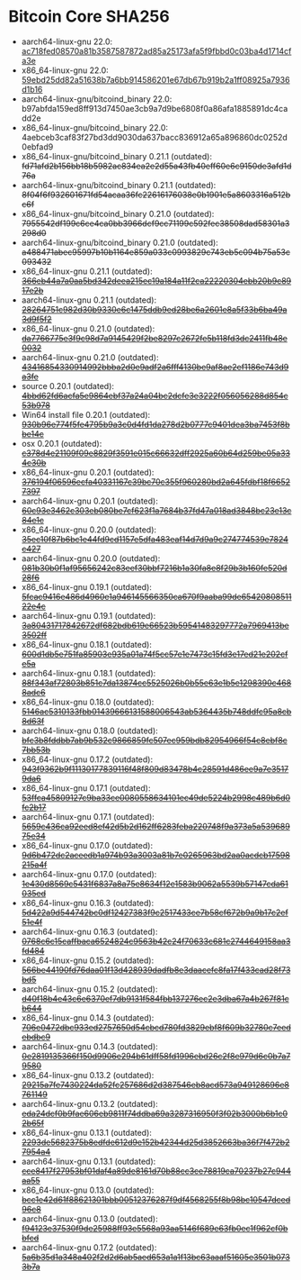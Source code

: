 # Bitcoin Core SHA256

* aarch64-linux-gnu 22.0: [ac718fed08570a81b3587587872ad85a25173afa5f9fbbd0c03ba4d1714cfa3e](https://bitcoin.org/bin/bitcoin-core-22.0/bitcoin-22.0-aarch64-linux-gnu.tar.gz)
* x86_64-linux-gnu 22.0: [59ebd25dd82a51638b7a6bb914586201e67db67b919b2a1ff08925a7936d1b16](https://bitcoin.org/bin/bitcoin-core-22.0/bitcoin-22.0-x86_64-linux-gnu.tar.gz)
* aarch64-linux-gnu/bitcoind_binary 22.0: b97abfda159ed8ff913d7450ae3cb9a7d9be6808f0a86afa1885891dc4cadd2e
* x86_64-linux-gnu/bitcoind_binary 22.0: 4aebceb3caf83f27bd3dd9030da637bacc836912a65a896860dc0252d0ebfad9
* x86_64-linux-gnu/bitcoind_binary 0.21.1 (outdated): <s>fd71afd2b156bb18b5982ac834ea2e2d55a43fb40eff60e6c9150de3afd1d76a</s>
* aarch64-linux-gnu/bitcoind_binary 0.21.1 (outdated): <s>8f04f6f932601671fd54acaa36fc22616176038e0b1901e5a8603316a512bc6f</s>
* x86_64-linux-gnu/bitcoind_binary 0.21.0 (outdated): <s>7955542df199c6ce4ca0bb3966dcf9cc71199c592fec38508dad58301a3298d0</s>
* aarch64-linux-gnu/bitcoind_binary 0.21.0 (outdated): <s>a488471abec95997b10b1164e859a033c0993829c743eb5c094b75a53c093432</s>
* x86_64-linux-gnu 0.21.1 (outdated): [<s>366eb44a7a0aa5bd342deea215ec19a184a11f2ca22220304ebb20b9c8917e2b</s>](https://bitcoin.org/bin/bitcoin-core-0.21.1/bitcoin-0.21.1-x86_64-linux-gnu.tar.gz)
* aarch64-linux-gnu 0.21.1 (outdated): [<s>28264751c982d30b9330e6c1475ddb9ed28be6a2601e8a5f33b6ba49a3d9f5f2</s>](https://bitcoin.org/bin/bitcoin-core-0.21.1/bitcoin-0.21.1-aarch64-linux-gnu.tar.gz)
* x86_64-linux-gnu 0.21.0 (outdated): [<s>da7766775e3f9c98d7a9145429f2be8297c2672fe5b118fd3dc2411fb48e0032</s>](https://bitcoin.org/bin/bitcoin-core-0.21.0/bitcoin-0.21.0-x86_64-linux-gnu.tar.gz)
* aarch64-linux-gnu 0.21.0 (outdated): [<s>43416854330914992bbba2d0e9adf2a6fff4130be9af8ae2ef1186e743d9a3fe</s>](https://bitcoin.org/bin/bitcoin-core-0.21.0/bitcoin-0.21.0-aarch64-linux-gnu.tar.gz)
* source 0.20.1 (outdated): [<s>4bbd62fd6acfa5e9864ebf37a24a04bc2dcfe3e3222f056056288d854c53b978</s>](https://bitcoin.org/bin/bitcoin-core-0.20.1/bitcoin-0.20.1.tar.gz)
* Win64 install file 0.20.1 (outdated): [<s>930b96e774f5fe4795b9a3c0d4fd1da278d2b0777c9401dea3ba7453f8bbe14c</s>](https://bitcoin.org/bin/bitcoin-core-0.20.1/bitcoin-0.20.1-win64-setup.exe)
* osx 0.20.1 (outdated): [<s>c378d4e21109f09e8829f3591e015c66632dff2925a60b64d259be05a334c30b</s>](https://bitcoin.org/bin/bitcoin-core-0.20.1/bitcoin-0.20.1-osx.dmg)
* x86_64-linux-gnu 0.20.1 (outdated): [<s>376194f06596ecfa40331167c39bc70c355f960280bd2a645fdbf18f66527397</s>](https://bitcoin.org/bin/bitcoin-core-0.20.1/bitcoin-0.20.1-x86_64-linux-gnu.tar.gz)
* aarch64-linux-gnu 0.20.1 (outdated): [<s>60c93e3462c303eb080be7cf623f1a7684b37fd47a018ad3848bc23e13c84e1c</s>](https://bitcoin.org/bin/bitcoin-core-0.20.1/bitcoin-0.20.1-aarch64-linux-gnu.tar.gz)
* x86_64-linux-gnu 0.20.0 (outdated): [<s>35ec10f87b6bc1e44fd9cd1157e5dfa483eaf14d7d9a9c274774539e7824c427</s>](https://bitcoin.org/bin/bitcoin-core-0.20.0/bitcoin-0.20.0-x86_64-linux-gnu.tar.gz)
* aarch64-linux-gnu 0.20.0 (outdated): [<s>081b30b0f1af95656242c83eef30bbf7216b1a30fa8e8f29b3b160fe520d28f6</s>](https://bitcoin.org/bin/bitcoin-core-0.20.0/bitcoin-0.20.0-aarch64-linux-gnu.tar.gz)
* x86_64-linux-gnu 0.19.1 (outdated): [<s>5fcac9416e486d4960e1a946145566350ca670f9aaba99de6542080851122e4c</s>](https://bitcoin.org/bin/bitcoin-core-0.19.1/bitcoin-0.19.1-x86_64-linux-gnu.tar.gz)
* aarch64-linux-gnu 0.19.1 (outdated): [<s>3a80431717842672df682bdb619e66523b59541483297772a7969413be3502ff</s>](https://bitcoin.org/bin/bitcoin-core-0.19.1/bitcoin-0.19.1-aarch64-linux-gnu.tar.gz)
* x86_64-linux-gnu 0.18.1 (outdated): [<s>600d1db5e751fa85903e935a01a74f5cc57e1e7473c15fd3e17ed21e202cfe5a</s>](https://bitcoin.org/bin/bitcoin-core-0.18.1/bitcoin-0.18.1-x86_64-linux-gnu.tar.gz)
* aarch64-linux-gnu 0.18.1 (outdated): [<s>88f343af72803b851c7da13874cc5525026b0b55e63e1b5e1298390c4688adc6</s>](https://bitcoin.org/bin/bitcoin-core-0.18.1/bitcoin-0.18.1-aarch64-linux-gnu.tar.gz)
* x86_64-linux-gnu 0.18.0 (outdated): [<s>5146ac5310133fbb01439666131588006543ab5364435b748ddfc95a8cb8d63f</s>](https://bitcoin.org/bin/bitcoin-core-0.18.0/bitcoin-0.18.0-x86_64-linux-gnu.tar.gz)
* aarch64-linux-gnu 0.18.0 (outdated): [<s>bfc3b8fddbb7ab9b532c9866859fc507ec959bdb82954966f54c8ebf8c7bb53b</s>](https://bitcoin.org/bin/bitcoin-core-0.18.0/bitcoin-0.18.0-aarch64-linux-gnu.tar.gz)
* x86_64-linux-gnu 0.17.2 (outdated): [<s>943f9362b9f11130177839116f48f809d83478b4c28591d486ee9a7e35179da6</s>](https://bitcoin.org/bin/bitcoin-core-0.17.2/bitcoin-0.17.2-x86_64-linux-gnu.tar.gz)
* x86_64-linux-gnu 0.17.1 (outdated): [<s>53ffca45809127c9ba33ce0080558634101ec49de5224b2998c489b6d0fc2b17</s>](https://bitcoin.org/bin/bitcoin-core-0.17.1/bitcoin-0.17.1-x86_64-linux-gnu.tar.gz)
* aarch64-linux-gnu 0.17.1 (outdated): [<s>5659c436ca92eed8ef42d5b2d162ff6283feba220748f9a373a5a53968975e34</s>](https://bitcoin.org/bin/bitcoin-core-0.17.1/bitcoin-0.17.1-aarch64-linux-gnu.tar.gz)
* x86_64-linux-gnu 0.17.0 (outdated): [<s>9d6b472dc2aceedb1a974b93a3003a81b7e0265963bd2aa0acdcb17598215a4f</s>](https://bitcoin.org/bin/bitcoin-core-0.17.0/bitcoin-0.17.0-x86_64-linux-gnu.tar.gz)
* aarch64-linux-gnu 0.17.0 (outdated): [<s>1e430d8569c5431f6837a8a75e8634f12e1583b9062a5539b57147cda61035ed</s>](https://bitcoin.org/bin/bitcoin-core-0.17.0/bitcoin-0.17.0-aarch64-linux-gnu.tar.gz)
* x86_64-linux-gnu 0.16.3 (outdated): [<s>5d422a9d544742bc0df12427383f9c2517433ce7b58cf672b9a9b17c2ef51e4f</s>](https://bitcoin.org/bin/bitcoin-core-0.16.3/bitcoin-0.16.3-x86_64-linux-gnu.tar.gz)
* aarch64-linux-gnu 0.16.3 (outdated): [<s>0768c6c15caffbaca6524824c9563b42c24f70633c681c2744649158aa3fd484</s>](https://bitcoin.org/bin/bitcoin-core-0.16.3/bitcoin-0.16.3-aarch64-linux-gnu.tar.gz)
* x86_64-linux-gnu 0.15.2 (outdated): [<s>566be44190fd76daa01f13d428939dadfb8e3daacefc8fa17f433cad28f73bd5</s>](https://bitcoin.org/bin/bitcoin-core-0.15.2/bitcoin-0.15.2-x86_64-linux-gnu.tar.gz)
* aarch64-linux-gnu 0.15.2 (outdated): [<s>d40f18b4e43c6e6370ef7db9131f584fbb137276ec2e3dba67a4b267f81cb644</s>](https://bitcoin.org/bin/bitcoin-core-0.15.2/bitcoin-0.15.2-aarch64-linux-gnu.tar.gz)
* x86_64-linux-gnu 0.14.3 (outdated): [<s>706e0472dbc933ed2757650d54cbcd780fd3829ebf8f609b32780c7eedebdbc9</s>](https://bitcoin.org/bin/bitcoin-core-0.14.3/bitcoin-0.14.3-x86_64-linux-gnu.tar.gz)
* aarch64-linux-gnu 0.14.3 (outdated): [<s>0e2819135366f150d9906e294b61dff58fd1996ebd26c2f8e979d6c0b7a79580</s>](https://bitcoin.org/bin/bitcoin-core-0.14.3/bitcoin-0.14.3-aarch64-linux-gnu.tar.gz)
* x86_64-linux-gnu 0.13.2 (outdated): [<s>29215a7fe7430224da52fc257686d2d387546eb8acd573a949128696e8761149</s>](https://bitcoin.org/bin/bitcoin-core-0.13.2/bitcoin-0.13.2-x86_64-linux-gnu.tar.gz)
* aarch64-linux-gnu 0.13.2 (outdated): [<s>eda24dcf0b9fae606eb9811f74ddba69a3287316950f3f02b3000b6b1c02b65f</s>](https://bitcoin.org/bin/bitcoin-core-0.13.2/bitcoin-0.13.2-aarch64-linux-gnu.tar.gz)
* x86_64-linux-gnu 0.13.1 (outdated): [<s>2293de5682375b8edfde612d9e152b42344d25d3852663ba36f7f472b27954a4</s>](https://bitcoin.org/bin/bitcoin-core-0.13.1/bitcoin-0.13.1-x86_64-linux-gnu.tar.gz)
* aarch64-linux-gnu 0.13.1 (outdated): [<s>cce8417f27953bf01daf4a89de8161d70b88cc3ce78819ca70237b27c944aa55</s>](https://bitcoin.org/bin/bitcoin-core-0.13.1/bitcoin-0.13.1-aarch64-linux-gnu.tar.gz)
* x86_64-linux-gnu 0.13.0 (outdated): [<s>bcc1e42d61f88621301bbb00512376287f9df4568255f8b98bc10547dced96c8</s>](https://bitcoin.org/bin/bitcoin-core-0.13.0/bitcoin-0.13.0-x86_64-linux-gnu.tar.gz)
* aarch64-linux-gnu 0.13.0 (outdated): [<s>f94123e37530f9de25988ff93e5568a93aa5146f689e63fb0ec1f962cf0bbfcd</s>](https://bitcoin.org/bin/bitcoin-core-0.13.0/bitcoin-0.13.0-aarch64-linux-gnu.tar.gz)
* aarch64-linux-gnu 0.17.2 (outdated): [<s>5a6b35d1a348a402f2d2d6ab5aed653a1a1f13bc63aaaf51605e3501b0733b7a</s>](https://bitcoin.org/bin/bitcoin-core-0.17.2/bitcoin-0.17.2-aarch64-linux-gnu.tar.gz)

